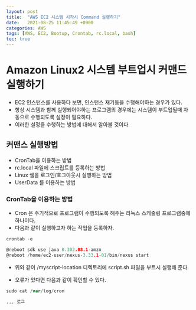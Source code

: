 ```yaml
---
layout: post
title:  "AWS EC2 시스템 시작시 Command 실행하기"
date:   2021-08-25 11:45:49 +0900
categories: AWS
tags: [AWS, EC2, Bootup, Crontab, rc.local, bash]
toc: true
---
```


# Amazon Linux2 시스템 부트업시 커맨드 실행하기

- EC2 인스턴스를 사용하다 보면, 인스턴스 재기동을 수행해야하는 경우가 있다. 
- 항상 시스템과 함께 실행되어야하는 프로그램의 경우에는 시스템이 부트업될때 자동으로 수행되도록 설정이 필요하다. 
- 이러한 설정을 수행하는 방법에 대해서 알아볼 것이다. 

## 커맨스 실행방법 

- CronTab을 이용하는 방법
- rc.local 파일에 스크립트를 등록하는 방법
- Linux 쉘을 로그인/호그아웃시 실행하는 방법
- UserData 를 이용하는 방법 

### CronTab을 이용하는 방법

- Cron 은 주기적으로 프로그램이 수행되도록 해주는 리눅스 스케줄링 프로그램중에 하나이다. 
- 다음과 같이 실행하고자 하는 작업을 등록하자. 

```go
crontab -e

@reboot sdk use java 8.302.08.1-amzn
@reboot /home/ec2-user/nexus-3.33.1-01/bin/nexus start
```

- 위와 같이 /myscript-location 디렉토리에 script.sh 파일을 부트시 실행해 준다. 

- 오류가 있다면 다음과 같이 확인할 수 있다. 

```go
sudo cat /var/log/cron

,,, 로그 
```
